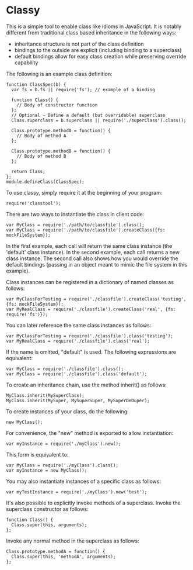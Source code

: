 Classy
======

This is a simple tool to enable class like idioms in JavaScript.  It is notably different
from traditional class based inheritance in the following ways:

- inheritance structure is not part of the class definition
- bindings to the outside are explicit (including binding to a superclass)
- default bindings allow for easy class creation while preserving override capability

The following is an example class definition:

    function ClassSpec(b) {
      var fs = b.fs || require('fs'); // example of a binding
   
      function Class() {
        // Body of constructor function
      };
      // Optional - Define a default (but overridable) superclass
      Class.superclass = b.superclass || require('./superClass').class();   

      Class.prototype.methodA = function() {
        // Body of method A
      };
   
      Class.prototype.methodB = function() {
        // Body of method B
      };

      return Class;
    };
    module.defineClass(ClassSpec); 

To use classy, simply require it at the beginning of your program:

    require('classtool');

There are two ways to instantiate the class in client code:

    var MyClass = require('./path/to/classfile').class();
    var MyClass = require('./path/to/classfile').createClass({fs: mockFileSystem});

In the first example, each call will return the same class instance (the 'default' 
class instance).  In the second example, each call returns a new class instance.  The 
second call also shows how you would override the default bindings (passing in an 
object meant to mimic the file system in this example). 

Class instances can be registered in a dictionary of named classes as follows:

    var MyClassForTesting = require('./classfile').createClass('testing', {fs: mockFileSystem});
    var MyRealClass = require('./classfile').createClass('real', {fs: require('fs')});

You can later reference the same class instances as follows:

    var MyClassForTesting = require('./classfile').class('testing');
    var MyRealClass = require('./classfile').class('real');

If the name is omitted, "default" is used.  The following expressions are equivalent:

    var MyClass = require('./classfile').class();
    var MyClass = require('./classfile').class('default');

To create an inheritance chain, use the method inherit() as follows:

    MyClass.inherit(MySuperClass);
    MyClass.inherit(MySuper, MySuperSuper, MySuperDeDuper);

To create instances of your class, do the following:

    new MyClass();

For convenience, the "new" method is exported to allow instantiation:

    var myInstance = require('./myClass').new();

This form is equivalent to:

    var MyClass = require('./myClass').class();
    var myInstance = new MyClass();

You may also instantiate instances of a specific class as follows:

    var myTestInstance = require('./myClass').new('test');

It's also possible to explicitly invoke methods of a superclass.  Invoke the superclass 
constructor as follows:

    function Class() {
      Class.super(this, arguments);
    };

Invoke any normal method in the superclass as follows:

    Class.prototype.methodA = function() {
      Class.super(this, 'methodA', arguments);
    };

